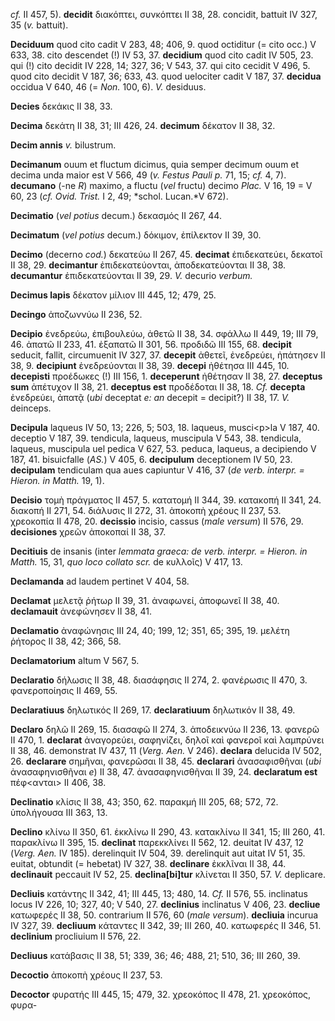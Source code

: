 *cf.* II 457, 5). **decidit** διακόπτει, συνκόπτει II 38, 28. concidit,
battuit IV 327, 35 (*v.* battuit).

**Deciduum** quod cito cadit V 283, 48; 406, 9. quod octiditur (= cito
occ.) V 633, 38. cito descendet (!) IV 53, 37. **decidium** quod cito
cadit IV 505, 23. qui (!) cito decidit IV 228, 14; 327, 36; V 543, 37.
qui cito cecidit V 496, 5. quod cito decidit V 187, 36; 633, 43. quod
uelociter cadit V 187, 37. **decidua** occidua V 640, 46 (= *Non.* 100,
6). *V.* desiduus.

**Decies** δεκάκις II 38, 33.

**Decima** δεκάτη II 38, 31; III 426, 24. **decimum** δέκατον II 38, 32.

**Decim annis** *v.* bilustrum.

**Decimanum** ouum et fluctum dicimus, quia semper decimum ouum et
decima unda maior est V 566, 49 (*v. Festus Pauli p.* 71, 15; *cf.* 4,
7). **decumano** (-ne *R*) maximo, a fluctu (*vel* fructu) decimo
*Plac.* V 16, 19 = V 60, 23 (*cf. Ovid. Trist.* I 2, 49; *schol.
Lucan.*V 672).

**Decimatio** (*vel potius* decum.) δεκασμός II 267, 44.

**Decimatum** (*vel potius* decum.) δόκιμον, ἐπίλεκτον II 39, 30.

**Decimo** (decerno *cod.*) δεκατεύω II 267, 45. **decimat**
ἐπιδεκατεύει, δεκατοῖ II 38, 29. **decimantur**
ἐπιδεκατεύονται, ἀποδεκατεύονται II 38, 38. **decumantur**
ἐπιδεκατεύονται II 39, 29. *V.* decurio *verbum.*

**Decimus lapis** δέκατον μίλιον III 445, 12; 479, 25.

**Decingo** ἀποζωννύω II 236, 52.

**Decipio** ἐνεδρεύω, ἐπιβουλεύω, ἀθετῶ II 38, 34. σφάλλω II 449, 19;
III 79, 46. ἀπατῶ II 233, 41. ἐξαπατῶ II 301, 56. προδιδῶ III 155, 68.
**decipit** seducit, fallit, circumuenit IV 327, 37. **decepit** ἀθετεῖ,
ἐνεδρεύει, ἠπάτησεν II 38, 9. **decipiunt** ἐνεδρεύονται II 38, 39.
**decepi** ἠθέτησα III 445, 10. **decepisti** προέδωκες (!) III 156, 1.
**deceperunt** ἠθέτησαν II 38, 27. **deceptus sum** ἀπέτυχον II 38, 21.
**deceptus est** προδέδοται II 38, 18. *Cf.* **decepta** ἐνεδρεύει,
ἀπατᾷ (*ubi* deceptat *e: an* decepit = decipit?) II 38, 17. *V.*
deinceps.

**Decipula** laqueus IV 50, 13; 226, 5; 503, 18. laqueus, musci\<p\>la V
187, 40. deceptio V 187, 39. tendicula, laqueus, muscipula V 543, 38.
tendicula, laqueus, muscipula uel pedica V 627, 53. peduca, laqueus, a
decipiendo V 187, 41. bisuicfalle (*AS.*) V 405, 6. **decipulum**
deceptionem IV 50, 23. **decipulam** tendiculam qua aues capiuntur V
416, 37 (*de verb. interpr. = Hieron. in Matth.* 19, 1).

**Decisio** τομὴ πράγματος II 457, 5. κατατομή II 344, 39. κατακοπή II
341, 24. διακοπή II 271, 54. διάλυσις II 272, 31. ἀποκοπὴ χρέους II 237,
53. χρεοκοπία II 478, 20. **decissio** incisio, cassus (*male versum*)
II 576, 29. **decisiones** χρεῶν ἀποκοπαί II 38, 37.

**Decitiuis** de insanis (inter *lemmata graeca: de verb. interpr. =
Hieron. in Matth.* 15, 31, *quo loco collato scr.* de κυλλοῖς) V 417,
13.

**Declamanda** ad laudem pertinet V 404, 58.

**Declamat** μελετᾷ ῥήτωρ II 39, 31. ἀναφωνεί, ἀποφωνεῖ II 38, 40.
**declamauit** ἀνεφώνησεν II 38, 41.

**Declamatio** ἀναφώνησις III 24, 40; 199, 12; 351, 65; 395, 19. μελέτη
ῥήτορος II 38, 42; 366, 58.

**Declamatorium** altum V 567, 5.

**Declaratio** δήλωσις II 38, 48. διασάφησις II 274, 2. φανέρωσις II
470, 3. φανεροποίησις II 469, 55.

**Declaratiuus** δηλωτικός II 269, 17. **declaratiuum** δηλωτικόν II 38,
49.

**Declaro** δηλῶ II 269, 15. διασαφῶ II 274, 3. ἀποδεικνύω II 236, 13.
φανερῶ II 470, 1. **declarat** ἀναγορεύει, σαφηνίζει, δηλοῖ καὶ φανεροῖ
καὶ λαμπρύνει II 38, 46. demonstrat IV 437, 11 (*Verg. Aen.* V 246).
**declara** delucida IV 502, 26. **declarare** σημῆναι, φανερῶσαι II 38,
45. **declarari** ἀνασαφισθῆναι (*ubi* ἀνασαφηνισθῆναι *e*) II 38, 47.
ἀνασαφηνισθῆναι II 39, 24. **declaratum est** πέφ\<ανται\> II 406, 38.

**Declinatio** κλίσις II 38, 43; 350, 62. παρακμή III 205, 68; 572, 72.
ὑπολήγουσα III 363, 13.

**Declino** κλίνω II 350, 61. ἐκκλίνω II 290, 43. κατακλίνω II 341, 15;
III 260, 41. παρακλίνω II 395, 15. **declinat** παρεκκλίνει II 562, 12.
deuitat IV 437, 12 (*Verg. Aen.* IV 185). derelinquit IV 504, 39.
derelinquit aut uitat IV 51, 35. euitat, obtundit (= hebetat) IV 327,
38. **declinare** ἐκκλῖναι II 38, 44. **declinauit** peccauit IV 52, 25.
**declina[bi]tur** κλίνεται II 350, 57. *V.* deplicare.

**Decliuis** κατάντης II 342, 41; III 445, 13; 480, 14. *Cf.* II 576,
55. inclinatus locus IV 226, 10; 327, 40; V 540, 27. **declinius**
inclinatus V 406, 23. **decliue** κατωφερές II 38, 50. contrarium II
576, 60 (*male versum*). **decliuia** incurua IV 327, 39. **decliuum**
κάταντες II 342, 39; III 260, 40. κατωφερές II 346, 51. **declinium**
procliuium II 576, 22.

**Decliuus** κατάβασις II 38, 51; 339, 36; 46; 488, 21; 510, 36; III
260, 39.

**Decoctio** ἀποκοπὴ χρέους II 237, 53.

**Decoctor** φυρατής III 445, 15; 479, 32. χρεοκόπος II 478, 21.
χρεοκόπος, φυρα-
